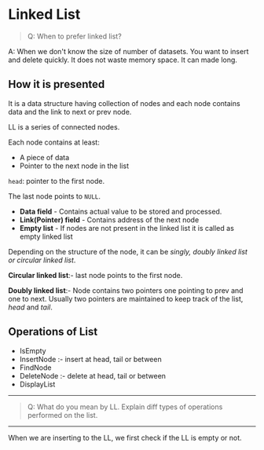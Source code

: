 # Linked List

> Q: When to prefer linked list?

A: When we don't know the size of number of datasets.
You want to insert and delete quickly.
It does not waste memory space. It can made long.

## How it is presented

It is a data structure having collection of nodes and each node contains data and the link to next or prev node.

LL is a series of connected nodes.

Each node contains at least:

- A piece of data
- Pointer to the next node in the list

`head`: pointer to the first node.

The last node points to `NULL`.

* **Data field** - Contains actual value to be stored and processed.
* **Link(Pointer) field** - Contains address of the next node
* **Empty list** - If nodes are not present in the linked list it is called as empty linked list

Depending on the structure of the node, it can be _singly, doubly linked list or circular linked list_.

**Circular linked list**:- last node points to the first node.

**Doubly linked list**:- Node contains two pointers one pointing to prev and one to next.
Usually two pointers are maintained to keep track of the list, _head_ and _tail_.

## Operations of List

- IsEmpty
- InsertNode :- insert at head, tail or between
- FindNode
- DeleteNode :- delete at head, tail or between
- DisplayList

---

> Q: What do you mean by LL. Explain diff types of operations performed on the list.

---

When we are inserting to the LL, we first check if the LL is empty or not.
